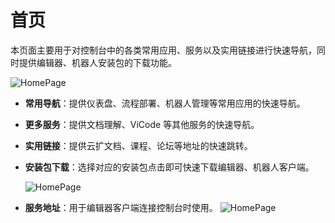 # 首页

本页面主要用于对控制台中的各类常用应用、服务以及实用链接进行快速导航，同时提供编辑器、机器人安装包的下载功能。

 ![HomePage](https://docimages.blob.core.chinacloudapi.cn/images/Console/HomePage.png)

- **常用导航**：提供仪表盘、流程部署、机器人管理等常用应用的快速导航。

- **更多服务**：提供文档理解、ViCode 等其他服务的快速导航。

- **实用链接**：提供云扩文档、课程、论坛等地址的快速跳转。

- **安装包下载**：选择对应的安装包点击即可快速下载编辑器、机器人客户端。

  ![HomePage](https://docimages.blob.core.chinacloudapi.cn/images/Console/V3installpackage.png)

- **服务地址**：用于编辑器客户端连接控制台时使用。
  ![HomePage](https://docimages.blob.core.chinacloudapi.cn/images/Console/V3serveradress.png)